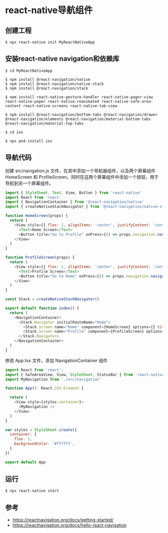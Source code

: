 # react-native导航组件

## 创建工程

``` shell
$ npx react-native init MyReactNativeApp
```

## 安装react-native navigation和依赖库

``` shell
$ cd MyReactNativeApp

$ npm install @react-navigation/native
$ npm install @react-navigation/native-stack
$ npm install @react-navigation/stack

$ npm install react-native-gesture-handler react-native-pager-view react-native-paper react-native-reanimated react-native-safe-area-context react-native-screens react-native-tab-view

$ npm install @react-navigation/bottom-tabs @react-navigation/drawer @react-navigation/elements @react-navigation/material-bottom-tabs @react-navigation/material-top-tabs
```

``` shell
$ cd ios

$ npx pod-install ios
```

## 导航代码

创建 src/navigation.js 文件，在其中添加一个导航器组件，以及两个屏幕组件 HomeScreen 和 ProfileScreen。同时在这两个屏幕组件中添加一个按钮，用于导航到另一个屏幕组件。

``` JavaScript
import { StyleSheet, Text, View, Button } from 'react-native'
import React from 'react'
import { NavigationContainer } from '@react-navigation/native'
import { createNativeStackNavigator } from '@react-navigation/native-stack'

function HomeScreen(props) {
  return (
    <View style={{ flex: 1, alignItems: 'center', justifyContent: 'center' }}>
      <Text>Home Screen</Text>
      <Button title="Go to Profile" onPress={() => props.navigation.navigate('Profile')} />
    </View>
  )
}

function ProfileScreen(props) {
  return (
    <View style={{ flex: 1, alignItems: 'center', justifyContent: 'center' }}>
      <Text>Profile Screen</Text>
      <Button title="Go to Home" onPress={() => props.navigation.navigate('Home')} />
    </View>
  )
}

const Stack = createNativeStackNavigator()

export default function index() {
  return (
    <NavigationContainer>
      <Stack.Navigator initialRouteName="Home">
        <Stack.Screen name="Home" component={HomeScreen} options={{ title: 'Home' }} />
        <Stack.Screen name="Profile" component={ProfileScreen} options={{ title: 'Profile' }} />
      </Stack.Navigator>
    </NavigationContainer>
  )
}
```

修改 App.tsx 文件，添加 NavigationContainer 组件

``` JavaScript
import React from 'react';
import { SafeAreaView, View, StyleSheet, StatusBar } from 'react-native';
import MyNavigation from './src/navigation'

function App(): React.JSX.Element {

  return (
    <View style={styles.container}>
      <MyNavigation />
    </View>
  )
}

var styles = StyleSheet.create({
  container: {
    flex: 1,
    backgroundColor: '#ffffff',
  }
})

export default App
```

## 运行

``` shell
$ npx react-native start
```

## 参考

- https://reactnavigation.org/docs/getting-started/
- https://reactnavigation.org/docs/hello-react-navigation
